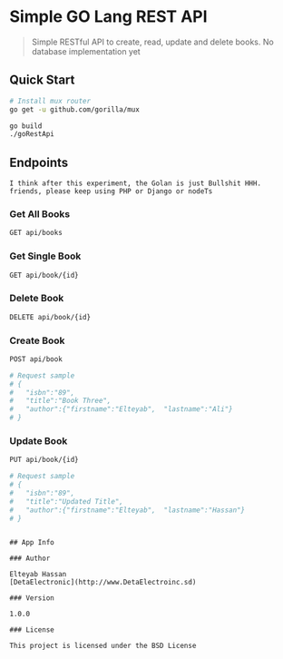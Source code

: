 # Simple GO Lang REST API

> Simple RESTful API to create, read, update and delete books. No database implementation yet

## Quick Start


``` bash
# Install mux router
go get -u github.com/gorilla/mux
```

``` bash
go build
./goRestApi
```

## Endpoints
    I think after this experiment, the Golan is just Bullshit HHH.
    friends, please keep using PHP or Django or nodeTs

### Get All Books
``` bash
GET api/books
```
### Get Single Book
``` bash
GET api/book/{id}
```

### Delete Book
``` bash
DELETE api/book/{id}
```

### Create Book
``` bash
POST api/book

# Request sample
# {
#   "isbn":"89",
#   "title":"Book Three",
#   "author":{"firstname":"Elteyab",  "lastname":"Ali"}
# }
```

### Update Book
``` bash
PUT api/book/{id}

# Request sample
# {
#   "isbn":"89",
#   "title":"Updated Title",
#   "author":{"firstname":"Elteyab",  "lastname":"Hassan"}
# }

```


```

## App Info

### Author

Elteyab Hassan
[DetaElectronic](http://www.DetaElectroinc.sd)

### Version

1.0.0

### License

This project is licensed under the BSD License
